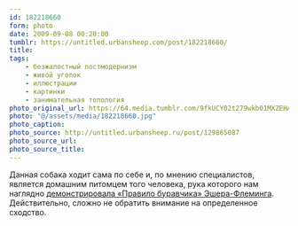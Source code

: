 ```yaml
---
id: 182218660
form: photo
date: 2009-09-08 00:20:00
tumblr: https://untitled.urbansheep.com/post/182218660/
title:
tags:
    - безжалостный постмодернизм
    - живой уголок
    - иллюстрации
    - картинки
    - занимательная топология
photo_original_url: https://64.media.tumblr.com/9fkUCY02t279wkb01MXZEHAj_1280.jpg
photo: "@/assets/media/182218660.jpg"
photo_caption:
photo_source: http://untitled.urbansheep.ru/post/129865087
photo_source_url:
photo_source_title:
---
```


<p>Данная собака ходит сама по себе и, по мнению специалистов, является домашним питомцем того человека, рука которого нам наглядно <a href="http://untitled.urbansheep.ru/post/129865087">демонстрировала «Правило буравчика» Эшера-Флеминга</a>. Действительно, сложно не обратить внимание на определенное сходство.</p>
